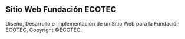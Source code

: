 ## Sitio Web Fundación ECOTEC
Diseño, Desarrollo e Implementación de un Sitio Web para la Fundación ECOTEC, Copyright ©ECOTEC.


